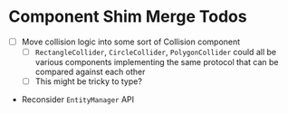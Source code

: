 # Component Shim Merge Todos

- [ ] Move collision logic into some sort of Collision component
  - [ ] `RectangleCollider`, `CircleCollider`, `PolygonCollider` could all be various components implementing the same protocol that can be compared against each other
  - [ ] This might be tricky to type?
- Reconsider `EntityManager` API
